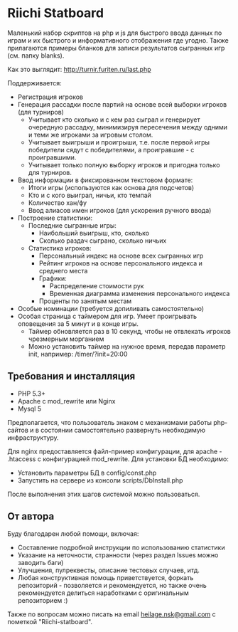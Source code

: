 Riichi Statboard
================

Маленький набор скриптов на php и js для быстрого ввода данных по играм и их быстрого и информативного отображения
где угодно. Также прилагаются примеры бланков для записи результатов сыгранных игр (см. папку blanks).

Как это выглядит: http://turnir.furiten.ru/last.php

Поддерживается:
- Регистрация игроков
- Генерация рассадки после партий на основе всей выборки игроков (для турниров)
    - Учитывает кто сколько и с кем раз сыграл и генерирует очередную рассадку, минимизируя пересечения
    между одними и теми же игроками за игровым столом.
    - Учитывает выигрыши и проигрыши, т.е. после первой игры победители сядут с победителями,
    а проигравшие - с проигравшими.
    - Учитывает только полную выборку игроков и пригодна только для турниров.
- Ввод информации в фиксированном текстовом формате:
    - Итоги игры (используются как основа для подсчетов)
    - Кто и с кого выиграл, ничьи, кто темпай
    - Количество хан/фу
    - Ввод алиасов имен игроков (для ускорения ручного ввода)
- Построение статистики:
    - Последние сыгранные игры:
        - Наибольший выигрыш, кто, сколько
        - Сколько раздач сыграно, сколько ничьих
    - Статистика игроков:
        - Персональный индекс на основе всех сыгранных игр
        - Рейтинг игроков на основе персонального индекса и среднего места
        - Графики:
            - Распределение стоимости рук
            - Временная диаграмма изменения персонального индекса
        - Проценты по занятым местам
- Особые номинации (требуется допиливать самостоятельно)
- Особая страница с таймером для игр. Умеет проигрывать оповещения за 5 минут и в конце игры.
    - Таймер обновляется раз в 10 секунд, чтобы не отвлекать игроков чрезмерным морганием
    - Можно установить таймер на нужное время, передав параметр init, например: /timer/?init=20:00


Требования и инсталляция
------------------------

- PHP 5.3+
- Apache с mod_rewrite или Nginx
- Mysql 5

Предполагается, что пользователь знаком с механизмами работы php-сайтов и в состоянии
самостоятельно развернуть необходимую инфраструктуру.

Для nginx предоставляется файл-пример конфигурации, для apache - .htaccess с конфигурацией mod_rewrite.
Для установки БД необходимо:
- Установить параметры БД в config/const.php
- Запустить на сервере из консоли scripts/DbInstall.php

После выполнения этих шагов системой можно пользоваться.


От автора
---------

Буду благодарен любой помощи, включая:
- Составление подробной инструкции по использованию статистики
- Указание на неточности, странности (через раздел Issues можно заводить баги)
- Улучшения, пулреквесты, описание тестовых случаев, итд.
- Любая конструктивная помощь приветствуется, форкать репозиторий - позволяется и рекомендуется,
но также очень рекомендуется делиться наработками с оригинальным репозиторием :)

Также по вопросам можно писать на email heilage.nsk@gmail.com с пометкой "Riichi-statboard".
